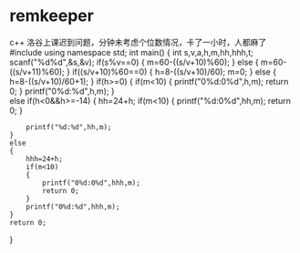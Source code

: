 # remkeeper
c++
洛谷上课迟到问题，分钟未考虑个位数情况，卡了一小时，人都麻了
#include<cstdio>
using namespace std;
int main()
{
	int s,v,a,h,m,hh,hhh,t;
	scanf("%d%d",&s,&v);
	if(s%v==0)
	{
		m=60-((s/v+10)%60);
	}
	else
	{
		m=60-((s/v+11)%60);
	}
	if((s/v+10)%60==0)
	{
		h=8-((s/v+10)/60);
		m=0;
	}
	else
	{
		h=8-((s/v+10)/60+1);
	}
	if(h>=0)
	{
		if(m<10)
		{
			printf("0%d:0%d",h,m);
			return 0;
		}
		printf("0%d:%d",h,m);
	}	
	else if(h<0&&h>=-14)
	{
		hh=24+h;
		if(m<10)
		{
			printf("%d:0%d",hh,m);
			return 0;
		}
		
		printf("%d:%d",hh,m);
	}
	else
	{
		hhh=24+h;
		if(m<10)
		{
			printf("0%d:0%d",hhh,m);
			return 0;
		}
		printf("0%d:%d",hhh,m);
	}
	return 0;
} 
